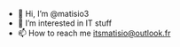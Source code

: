 - 👋 Hi, I’m @matisio3
- 👀 I’m interested in IT stuff
- 📫 How to reach me itsmatisio@outlook.fr
<!---
matisio3/matisio3 is a ✨ special ✨ repository because its `README.md` (this file) appears on your GitHub profile.
You can click the Preview link to take a look at your changes.
--->
